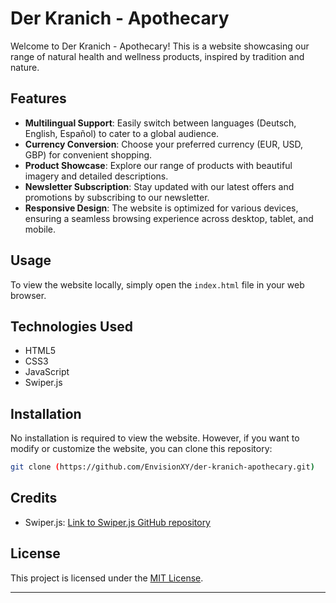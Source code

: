 # Der Kranich - Apothecary

Welcome to Der Kranich - Apothecary! This is a website showcasing our range of natural health and wellness products, inspired by tradition and nature.

## Features

- **Multilingual Support**: Easily switch between languages (Deutsch, English, Español) to cater to a global audience.
- **Currency Conversion**: Choose your preferred currency (EUR, USD, GBP) for convenient shopping.
- **Product Showcase**: Explore our range of products with beautiful imagery and detailed descriptions.
- **Newsletter Subscription**: Stay updated with our latest offers and promotions by subscribing to our newsletter.
- **Responsive Design**: The website is optimized for various devices, ensuring a seamless browsing experience across desktop, tablet, and mobile.

## Usage

To view the website locally, simply open the `index.html` file in your web browser.

## Technologies Used

- HTML5
- CSS3
- JavaScript
- Swiper.js

## Installation

No installation is required to view the website. However, if you want to modify or customize the website, you can clone this repository:

```bash
git clone (https://github.com/EnvisionXY/der-kranich-apothecary.git)
```

## Credits

- Swiper.js: [Link to Swiper.js GitHub repository](https://github.com/nolimits4web/swiper)

## License

This project is licensed under the [MIT License](LICENSE).

---
